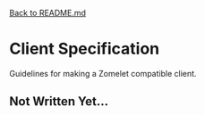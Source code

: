 [Back to README.md](README.md)


# Client Specification
Guidelines for making a Zomelet compatible client.

## Not Written Yet...
